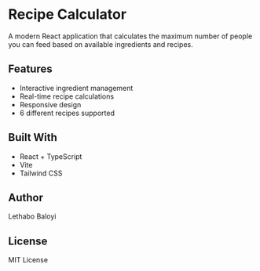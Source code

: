 
# Recipe Calculator

A modern React application that calculates the maximum number of people you can feed based on available ingredients and recipes.

## Features

- Interactive ingredient management
- Real-time recipe calculations  
- Responsive design
- 6 different recipes supported

## Built With

- React + TypeScript
- Vite
- Tailwind CSS

## Author

Lethabo Baloyi

## License

MIT License
